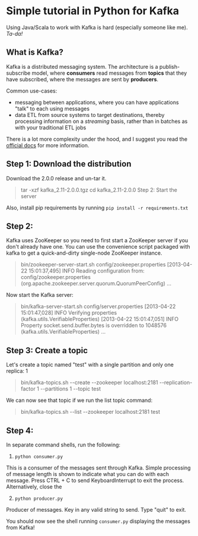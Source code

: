 # Simple tutorial in Python for Kafka

Using Java/Scala to work with Kafka is hard (especially someone like me). *Ta-da!*

## What is Kafka?

Kafka is a distributed messaging system. The architecture is a publish-subscribe model, where **consumers** read messages from **topics** that they have subscribed, where the messages are sent by **producers**. 

Common use-cases: 

- messaging between applications, where you can have applications "talk" to each using messages
- data ETL from source systems to target destinations, thereby processing information on a *streaming* basis, rather than in batches as with your traditional ETL jobs

There is a lot more complexity under the hood, and I suggest you read the [official docs](https://kafka.apache.org/documentation/) for more information.

## Step 1: Download the distribution
Download the 2.0.0 release and un-tar it.
	
> tar -xzf kafka_2.11-2.0.0.tgz
> cd kafka_2.11-2.0.0
Step 2: Start the server

Also, install pip requirements by running `pip install -r requirements.txt`

## Step 2: 

Kafka uses ZooKeeper so you need to first start a ZooKeeper server if you don't already have one. You can use the convenience script packaged with kafka to get a quick-and-dirty single-node ZooKeeper instance.
	
> bin/zookeeper-server-start.sh config/zookeeper.properties
[2013-04-22 15:01:37,495] INFO Reading configuration from: config/zookeeper.properties (org.apache.zookeeper.server.quorum.QuorumPeerConfig)
...

Now start the Kafka server:
	
> bin/kafka-server-start.sh config/server.properties
[2013-04-22 15:01:47,028] INFO Verifying properties (kafka.utils.VerifiableProperties)
[2013-04-22 15:01:47,051] INFO Property socket.send.buffer.bytes is overridden to 1048576 (kafka.utils.VerifiableProperties)
...

## Step 3: Create a topic

Let's create a topic named "test" with a single partition and only one replica:
1
	
> bin/kafka-topics.sh --create --zookeeper localhost:2181 --replication-factor 1 --partitions 1 --topic test

We can now see that topic if we run the list topic command:

> bin/kafka-topics.sh --list --zookeeper localhost:2181 test

## Step 4: 

In separate command shells, run the following:

1. `python consumer.py`

This is a consumer of the messages sent through Kafka. Simple processing of message length is shown to indicate what you can do with each message. Press CTRL + C to send KeyboardInterrupt to exit the process. Alternatively, close the 

2. `python producer.py`

Producer of messages. Key in any valid string to send. Type "quit" to exit.


You should now see the shell running `consumer.py` displaying the messages from Kafka!

